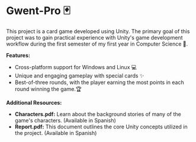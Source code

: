 # Gwent-Pro 🃏

This project is a card game developed using Unity. The primary goal of this project was to gain practical experience with Unity's game development workflow during the first semester of my first year in Computer Science 🤠.

**Features:**

* Cross-platform support for Windows and Linux 💻
* Unique and engaging gameplay with special cards ✨
* Best-of-three rounds, with the player earning the most points in each round winning the game.🏆

**Additional Resources:**

* **Characters.pdf:**  Learn about the background stories of many of the game's characters. (Available in Spanish) 
* **Report.pdf:**  This document outlines the core Unity concepts utilized in the project. (Available in Spanish) 

